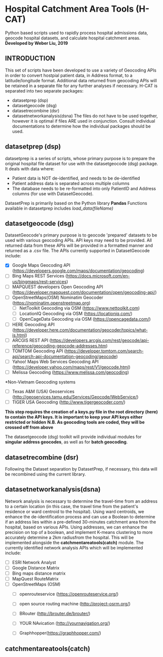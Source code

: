 # Hospital Catchment Area Tools (H-CAT)
Python based scripts used to rapidly process hospital admissions data, geocode hospital datasets, and calculate hospital catchment areas.
**Developed by Weber Liu, 2019**
## INTRODUCTION
This set of scripts have been developed to use a variety of Geocoding APIs in order to convert hostpial patient data, in Address format, to a latitude/longitude format. Additional data returned from geocoding APIs will be retained in a separate file for any further analyses if necessary.
H-CAT is separated into two separate packages:
* datasetprep (dsp)
* datasetgeocode (dsg)
* datasetrecombine (dsr)
* datasetnetworkanalysis(dsna)
The files do not have to be used together, however it is optimal if files ARE used in conjunction. Consult individual documentations to determine how the individual packages should be used.  

## datasetprep (dsp)
datasetprep is a series of scripts, whose primary purpose is to prepare the original hospital file dataset for use with the datasetgeocode (dsg) package. It deals with data where:
* Patient data is NOT de-identified, and needs to be de-identified
* Patient address data is separated across multiple columns
* The database needs to be re-formatted into only PatientID and Address columns \(for use with DatasetGeocode\).

DatasetPrep is primarily based on the Python library **Pandas**
Functions available in datasetprep includes *load_data(fileName)*

## datasetgeocode (dsg)
DatasetGeocode's primary purpose is to geocode 'prepared' datasets to be used with various geocoding APIs. API keys may need to be provided. All returned data from these APIs will be provided in a formatted manner and returned as a .csv file. The APIs currently supported in DatasetGeocode include:
- [x] Google Maps Geocoding API (https://developers.google.com/maps/documentation/geocoding)
- [ ] Bing Maps REST Services (https://docs.microsoft.com/en-us/bingmaps/rest-services)
- [ ] MAPQUEST developers Open Geocoding API (https://developer.mapquest.com/documentation/open/geocoding-api/)
- [ ] OpenStreetMaps(OSM) Nominatim Geocoder (https://nominatim.openstreetmap.org)
    - [ ] NetToolkit Geocoding via OSM (https://www.nettoolkit.com)
    - [ ] LocationIQ Geocoding via OSM (https://locationiq.com/)
    - [ ] OpenCageData Geocoding via OSM (https://opencagedata.com/)
- [ ] HERE Geocoding API (https://developer.here.com/documentation/geocoder/topics/what-is.html)
- [ ] ARCGIS REST API (https://developers.arcgis.com/rest/geocode/api-reference/geocoding-geocode-addresses.htm)
- [ ] TOMTOM Geocoding API (https://developer.tomtom.com/search-api/search-api-documentation-geocoding/geocode)
- [ ] Yahoo! Maps Web Services Geocoding API (https://developer.yahoo.com/maps/rest/V1/geocode.html)
- [ ] Melissa Geocoding (https://www.melissa.com/geocoding)

*Non-Vietnam Geocoding systems
- [ ] Texas A&M (USA) Geoservices (http://geoservices.tamu.edu/Services/Geocode/WebService/)
- [ ] TIGER USA Geocoding (http://www.tigergeocoder.com/)

**This step requires the creation of a keys.py file in the root directory (here) to contain the API keys. It is important to keep your API keys either restricted or hidden**
**N.B. As geocoding tools are coded, they will be crossed off from above**

The datasetgeocode (dsg) toolkit will provide individual modules for **singular address geocodes**, as well as for **batch geocoding**. 

## datasetrecombine (dsr)
Following the Dataset separation by DatasetPrep, if necessary, this data will be recombined using the current library.

## datasetnetworkanalysis(dsna)
Network analysis is necessary to determine the travel-time from an address to a certain location (in this case, the travel time from the patient's residence or ward centroid to the hospital).
Using ward centroids, we enhance the de-identification process and can use a Boolean to determine if an address lies within a pre-defined 30-minutes catchment area from the hospital, based on various APIs.
Using addresses, we can enhance the precision on top of a boolean, and implement K-means clustering to more accurately determine a 2km radiusfrom the hospital. This will be implemented alongside the **catchmentareatools(catch)** module.
The currently identified network analysis APIs which will be implemented include:
- [ ] ESRI Network Analyst
- [ ] Google Distance Matrix
- [ ] Bing maps distance matrix
- [ ] MapQuest RouteMatrix
- [ ] OpenStreetMaps (OSM) 
    - [ ] openrouteservice (https://openrouteservice.org/)
    - [ ] open source routing machine (http://project-osrm.org/)
    - [ ] BRouter (http://brouter.de/brouter/)
    - [ ] YOUR NAvication (http://yournavigation.org/)
    - [ ] Graphhopper(https://graphhopper.com/)


## catchmentareatools(catch)
